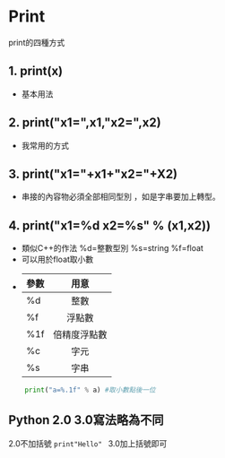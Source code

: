 # Print
print的四種方式
## 1. print(x)
+   基本用法
## 2. print("x1=",x1,"x2=",x2)
+   我常用的方式
## 3. print("x1="+x1+"x2="+X2)
+   串接的內容物必須全部相同型別 ，如是字串要加上轉型。
## 4. print("x1=%d x2=%s" % (x1,x2))
+   類似C++的作法  %d=整數型別 %s=string %f=float
+   可以用於float取小數
+   |參數|用意|
    |---|:---:|
    |%d|整數|
    |%f|浮點數|
    |%1f|倍精度浮點數|
    |%c|字元|
    |%s|字串|

```python
    print("a=%.1f" % a) #取小數點後一位
```
## Python 2.0 3.0寫法略為不同
2.0不加括號 ```print"Hello" ```
3.0加上括號即可